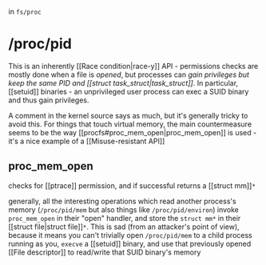 in ```fs/proc``` 

# /proc/pid
This is an inherently [[Race condition|race-y]] API - permissions checks are mostly done when a file is *opened*, but processes can *gain privileges but keep the same PID and [[struct task_struct|task_struct]]*. In particular, [[setuid]] binaries - an unprivileged user process can exec a SUID binary and thus gain privileges.

A comment in the kernel source says as much, but it's generally tricky to avoid this. For things that touch virtual memory, the main countermeasure seems to be the way [[procfs#proc_mem_open|proc_mem_open]] is used - it's a nice example of a [[Misuse-resistant API]]

## proc_mem_open
checks for [[ptrace]] permission, and if successful returns a [[struct mm]]`*`

generally, all the interesting operations which read another process's memory (`/proc/pid/mem` but also things like `/proc/pid/environ`) invoke `proc_mem_open` in their "open" handler, and store the `struct mm*` in their [[struct file|struct file]]`*`. This is sad (from an attacker's point of view), because it means you can't trivially open `/proc/pid/mem` to a child process running as you, `execve` a [[setuid]] binary, and use that previously opened [[File descriptor]] to read/write that SUID binary's memory